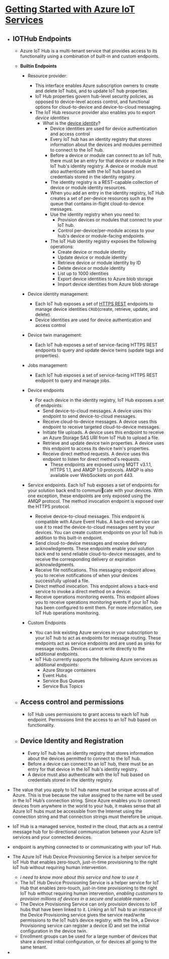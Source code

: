 # [Getting Started with Azure IoT Services](https://microsoftlearning.github.io/AZ-220-Microsoft-Azure-IoT-Developer/Instructions/Labs/LAB_AK_02-getting-started-with-azure-iot-services.html)
- ## IOTHub Endpoints
    - Azure IoT Hub is a multi-tenant service that provides access to its functionality using a combination of built-in and custom endpoints.
    - **Builtin Endpoints**
        - Resource provider: 
            - This interface enables Azure subscription owners to create and delete IoT hubs, and to update IoT hub properties.
            - IoT Hub properties govern hub-level security policies, as opposed to device-level access control, and functional options for cloud-to-device and device-to-cloud messaging.
            - The IoT Hub resource provider also enables you to export *device identities*
                - What is the [device identity](https://docs.microsoft.com/en-us/azure/iot-hub/iot-hub-devguide-identity-registry)?
                    -  Device identities are used for device authentication and access control
                    - Every IoT hub has an identity registry that stores information about the devices and modules permitted to connect to the IoT hub.
                    - Before a device or module can connect to an IoT hub, there must be an entry for that device or module in the IoT hub's identity registry. A device or module must also authenticate with the IoT hub based on credentials stored in the identity registry.
                    - The identity registry is a REST-capable collection of device or module identity resources.
                    - When you add an entry in the identity registry, IoT Hub creates a set of per-device resources such as the queue that contains in-flight cloud-to-device messages.
                    - Use the identity registry when you need to:
                        - Provision devices or modules that connect to your IoT hub.
                        - Control per-device/per-module access to your hub's device or module-facing endpoints.
                    - The IoT Hub identity registry exposes the following operations:
                        - Create device or module identity
                        - Update device or module identity
                        - Retrieve device or module identity by ID
                        - Delete device or module identity
                        - List up to 1000 identities
                        - Export device identities to Azure blob storage
                        - Import device identities from Azure blob storage

        - Device identity management:
            - Each IoT hub exposes a set of [HTTPS REST](https://www.youtube.com/watch?v=lsMQRaeKNDk) endpoints to manage device identities `CRUD`(create, retrieve, update, and delete).
            - Device identities are used for device authentication and access control
        - Device twin management:
            - Each IoT hub exposes a set of service-facing HTTPS REST endpoints to query and update device twins (update tags and properties).
        - Jobs management:
            - Each IoT hub exposes a set of service-facing HTTPS REST endpoint to query and manage jobs.
        -  Device endpoints
            - For each device in the identity registry, IoT Hub exposes a set of endpoints:
                - Send device-to-cloud messages. A device uses this endpoint to send device-to-cloud messages.
                - Receive cloud-to-device messages. A device uses this endpoint to receive targeted cloud-to-device messages.
                - Initiate file uploads. A device uses this endpoint to receive an Azure Storage SAS URI from IoT Hub to upload a file.
                - Retrieve and update device twin properties. A device uses this endpoint to access its device twin's properties.
                - Receive direct method requests. A device uses this endpoint to listen for direct method's requests.
                    - These endpoints are exposed using MQTT v3.1.1, HTTPS 1.1, and AMQP 1.0 protocols. AMQP is also available over WebSockets on port 443.
        - Service endpoints. Each IoT hub exposes a set of endpoints for your solution back end to communicate with your devices. With one exception, these endpoints are only exposed using the AMQP protocol. The method invocation endpoint is exposed over the HTTPS protocol.
            - Receive device-to-cloud messages. This endpoint is compatible with Azure Event Hubs. A back-end  service can use it to read the device-to-cloud messages sent by your devices. You can create custom endpoints on your IoT hub in addition to this built-in endpoint.
            - Send cloud-to-device messages and receive delivery acknowledgments. These endpoints enable  your solution back end to send reliable cloud-to-device messages, and to receive the corresponding delivery or expiration acknowledgments.
            - Receive file notifications. This messaging endpoint allows you to receive notifications of when your  devices successfully upload a file.
            - Direct method invocation. This endpoint allows a back-end service to invoke a direct method on a device.
            - Receive operations monitoring events. This endpoint allows you to receive operations monitoring events if your IoT hub has been configured to emit them. For more information, see IoT Hub operations monitoring.
        - Custom Endpoints
            - You can link existing Azure services in your subscription to your IoT hub to act as endpoints for message  routing. These endpoints act as service endpoints and are used as sinks for message routes. Devices cannot write directly to the additional endpoints.
            - IoT Hub currently supports the following Azure services as additional endpoints:
                - Azure Storage containers
                - Event Hubs
                - Service Bus Queues
                - Service Bus Topics

    - ## Access control and permissions
        - IoT Hub uses permissions to grant access to each IoT hub endpoint. Permissions limit the access to an IoT hub based on functionality.
    
    - ## Device Identity and Registration
        - Every IoT hub has an identity registry that stores information about the devices permitted to connect to the IoT hub.
        - Before a device can connect to an IoT hub, there must be an entry for that device in the IoT hub's identity registry.
        - A device must also authenticate with the IoT hub based on credentials stored in the identity registry.
        


- The value that you apply to IoT hub name must be unique across all of Azure. This is true because the value assigned to the name will be used in the IoT Hub’s connection string. Since Azure enables you to connect devices from anywhere in the world to your hub, it makes sense that all Azure IoT hubs must be accessible from the Internet using the connection string and that connection strings must therefore be unique.
- IoT Hub is a managed service, hosted in the cloud, that acts as a central message hub for bi-directional communication between your Azure IoT services and your connected devices.
- endpoint is anything connected to or communicating with your IoT Hub.
- The Azure IoT Hub Device Provisioning Service is a helper service for IoT Hub that enables zero-touch, just-in-time provisioning to the right IoT hub without requiring human intervention.
    - *i need to know more about this service and how to use it*
    - The IoT Hub Device Provisioning Service is a helper service for IoT Hub that enables zero-touch, just-in-time provisioning to the right IoT hub without requiring human intervention, *enabling customers to provision millions of devices in a secure and scalable manner*.
    - The Device Provisioning Service can only provision devices to IoT hubs that have been linked to it. Linking an IoT hub to an instance of the Device Provisioning service gives the service read/write permissions to the IoT hub’s device registry; with the link, a Device Provisioning service can register a device ID and set the initial configuration in the device twin.
    - Enrollment groups can be used for a large number of devices that share a desired initial configuration, or for devices all going to the same tenant.
- 

